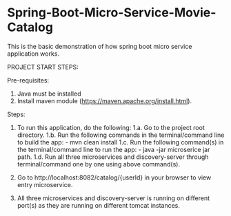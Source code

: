 # Spring-Boot-Micro-Service-Movie-Catalog
This is the basic demonstration of how spring boot micro service application works.

PROJECT START STEPS:

Pre-requisites:
1. Java must be installed
2. Install maven module (https://maven.apache.org/install.html).

Steps:
1. To run this application, do the following:
    1.a. Go to the project root directory.
    1.b. Run the following commands in the terminal/command line to build the app:
        - mvn clean install
    1.c. Run the following command(s) in the terminal/command line to run the app:
        - java -jar microserice jar path.
    1.d. Run all three microservices and discovery-server through terminal/command one by one using above command(s).

2. Go to http://localhost:8082/catalog/{userId} in your browser to view entry microservice.

3. All three microservices and discovery-server is running on different port(s) as they are running on different tomcat instances.

